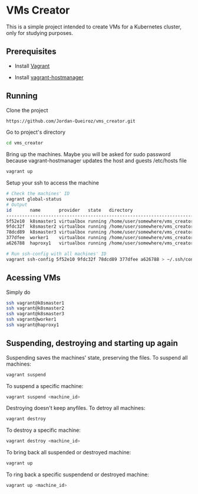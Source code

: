 # VMs Creator
This is a simple project intended to create VMs for a Kubernetes cluster, only
for studying purposes.

## Prerequisites
* Install [Vagrant](https://linuxize.com/post/how-to-install-vagrant-on-ubuntu-18-04/)

* Install [vagrant-hostmanager](https://github.com/devopsgroup-io/vagrant-hostmanager)

## Running
Clone the project
```bash
https://github.com/Jordan-Queiroz/vms_creator.git
```
Go to project's directory
```bash
cd vms_creator
```

Bring up the machines. Maybe you will be asked for sudo password because vagrant-hostmanager updates the host and guests /etc/hosts file
```bash
vagrant up
```

Setup your ssh to access the machine
```bash
# Check the machines' ID
vagrant global-status
# Output
id       name       provider   state   directory                           
---------------------------------------------------------------------------
5f52e10  k8smaster1 virtualbox running /home/user/somewhere/vms_creator  
9fdc32f  k8smaster2 virtualbox running /home/user/somewhere/vms_creator  
78dcd89  k8smaster3 virtualbox running /home/user/somewhere/vms_creator  
377dfee  worker1    virtualbox running /home/user/somewhere/vms_creator  
a626788  haproxy1   virtualbox running /home/user/somewhere/vms_creator

# Run ssh-config with all machines' ID
vagrant ssh-config 5f52e10 9fdc32f 78dcd89 377dfee a626788 > ~/.ssh/config
```

## Acessing VMs
Simply do
```bash
ssh vagrant@k8smaster1
ssh vagrant@k8smaster2
ssh vagrant@k8smaster3
ssh vagrant@worker1
ssh vagrant@haproxy1
```

## Suspending, destroying and starting up again
Suspending saves the machines' state, preserving the files. To suspend all machines:
```bash
vagrant suspend
```
To suspend a specific machine:
```bash
vagrant suspend <machine_id>
```
Destroying doesn't keep anyfiles. To detroy all machines:
```bash
vagrant destroy
```
To destroy a specific machine:
```bash
vagrant destroy <machine_id>
```
To bring back all suspended or destroyed machine:
```bash
vagrant up
```
To ring back a specific suspendend or destroyed machine:
```bash
vagrant up <machine_id>
```